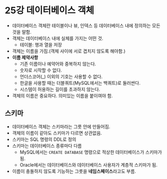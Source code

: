 # 25강 데이터베이스 객체
- 데이터베이스 객체란 테이블이나 뷰, 인덱스 등 데이터베이스 내에 정의하는 모든 것을 말함.
- 객체는 데이터베이스 내에 실체를 가지는 어떤 것.
    - 테이블: 행과 열을 저장
- 객체는 이름을 가짐.(객체 사이에 서로 겹치지 않도록 해야함.)
- **이름 제약사항**
    - 기존 이름이나 예약어와 중복하지 않는다.
    - 숫자로 시작할 수 없다.
    - 언더스코어(_) 이외의 기호는 사용할 수 없다.
    - 한글을 사용할 때는 더블쿼트(MySQL에서는 백쿼트)로 둘러싼다.
    - 시스템이 허용하는 길이를 초과하지 않는다.
- 객체의 이름은 중요하다. 의미있는 이름을 붙이여야 함.

## 스키마
- 데이터베이스 객체는 스키마라는 그릇 안에 만들어짐.
- 객체의 이름이 같아도 스키마가 다르면 상관없음.
- 스키마는 SQL 명령의 DDL로 정의
- 스키마는 데이터베이스 종류마다 다름
    - MySQL에서는 `CREATE DATABASE` 명령으로 적상한 데이터베이스가 스키마가 됨.
    - Oracle에서는 데이터베이스와 데이터베이스 사용자가 계층적 스키마가 됨.
- 이름이 충돌하지 않도록 기능하는 그릇을 **네임스페이스**라고도 부름.